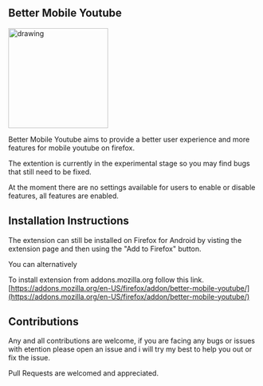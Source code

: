 ## Better Mobile Youtube 
<img src="https://raw.githubusercontent.com/tusx/better-mobile-youtube/main/icon.png " alt="drawing" style="height:200px;"/>

Better Mobile Youtube aims to provide a better user experience and more features for mobile youtube on firefox.

The extention is currently in the experimental stage so you may find bugs that still need to be fixed.

At the moment there are no settings available for users to enable or disable features, all features are enabled.

## Installation Instructions
The extension can still be installed on Firefox for Android by visting the extension page and then using the "Add to Firefox" button.

You can alternatively 

To install extension from addons.mozilla.org follow this link. [https://addons.mozilla.org/en-US/firefox/addon/better-mobile-youtube/](https://addons.mozilla.org/en-US/firefox/addon/better-mobile-youtube/) 

## Contributions
Any and all contributions are welcome, if you are facing any bugs or issues with etention please open an issue and i will try my best to help you out or fix the issue.

Pull Requests are welcomed and appreciated.
